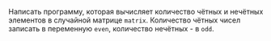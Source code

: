 Написать программу, которая вычисляет количество чётных и нечётных элементов в случайной матрице `matrix`. Количество чётных чисел записать в переменную `even`, количество нечётных - в `odd`.